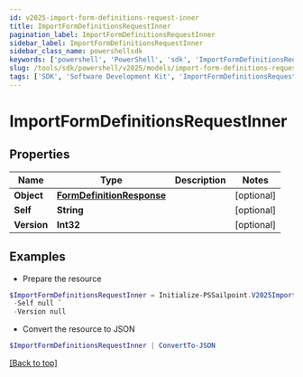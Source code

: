 ```yaml
---
id: v2025-import-form-definitions-request-inner
title: ImportFormDefinitionsRequestInner
pagination_label: ImportFormDefinitionsRequestInner
sidebar_label: ImportFormDefinitionsRequestInner
sidebar_class_name: powershellsdk
keywords: ['powershell', 'PowerShell', 'sdk', 'ImportFormDefinitionsRequestInner', 'V2025ImportFormDefinitionsRequestInner'] 
slug: /tools/sdk/powershell/v2025/models/import-form-definitions-request-inner
tags: ['SDK', 'Software Development Kit', 'ImportFormDefinitionsRequestInner', 'V2025ImportFormDefinitionsRequestInner']
---
```



# ImportFormDefinitionsRequestInner

## Properties

Name | Type | Description | Notes
------------ | ------------- | ------------- | -------------
**Object** | [**FormDefinitionResponse**](form-definition-response) |  | [optional] 
**Self** | **String** |  | [optional] 
**Version** | **Int32** |  | [optional] 

## Examples

- Prepare the resource
```powershell
$ImportFormDefinitionsRequestInner = Initialize-PSSailpoint.V2025ImportFormDefinitionsRequestInner  -Object null `
 -Self null `
 -Version null
```

- Convert the resource to JSON
```powershell
$ImportFormDefinitionsRequestInner | ConvertTo-JSON
```


[[Back to top]](#) 

